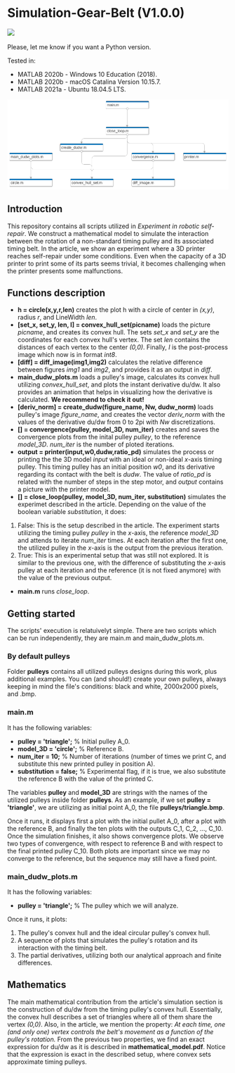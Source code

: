 # Simulation-Gear-Belt (V1.0.0)

![](./triangular_pulley.gif)

Please, let me know if you want a Python version.

Tested in:
* MATLAB 2020b - Windows 10 Education (2018).
* MATLAB 2020b - macOS Catalina Version 10.15.7.
* MATLAB 2021a - Ubuntu 18.04.5 LTS.

![](./project.png)

##  Introduction

This repository contains all scripts utilized in _Experiment in robotic self-repair_. We construct a mathematical model to simulate the interaction between the rotation of a non-standard timing pulley and its associated timing belt. In the article, we show an experiment where a 3D printer reaches self-repair under some conditions. Even when the capacity of a 3D printer to print some of its parts seems trivial, it becomes challenging when the printer presents some malfunctions.

## Functions description

* **h = circle(x,y,r,len)** creates the plot h with a circle of center in _(x,y)_, radius _r_, and LineWidth _len_.
* **[set_x, set_y, len, I] = convex_hull_set(picname)** loads the picture _picname_, and creates its convex hull. The sets _set_x_ and _set_y_ are the coordinates for each convex hull's vertex. The set _len_ contains the distances of each vertex to the center _(0,0)_. Finally, _I_ is the post-process image which now is in format _int8_.
* **[diff] = diff_image(img1,img2)** calculates the relative difference between figures _img1_ and _img2_, and provides it as an output in _diff_.
* **main_dudw_plots.m** loads a pulley's image, calculates its convex hull utilizing _convex_hull_set_, and plots the instant derivative du/dw. It also provides an animation that helps in visualizing how the derivative is calculated. **We recommend to check it out!**
* **[deriv_norm] = create_dudw(figure_name, Nw, dudw_norm)** loads pulley's image _figure_name_, and creates the vector _deriv_norm_ with the values of the derivative du/dw from 0 to 2pi with _Nw_ discretizations.
* **[] = convergence(pulley, model_3D, num_iter)** creates and saves the convergence plots from the inital pulley _pulley_, to the reference _model_3D_. _num_iter_ is the number of ploted iterations. 
* **output = printer(input,w0,dudw,ratio_pd)** simulates the process or printing the the 3D model _input_ with an ideal or non-ideal _x_-axis timing pulley. This timing pulley has an initial position _w0_, and its derivative regarding its contact with the belt is _dudw_. The value of _ratio_pd_ is related with the number of steps in the step motor, and _output_ contains a picture with the printer model.
* **[] = close_loop(pulley, model_3D, num_iter, substitution)** simulates the experimet described in the article. Depending on the value of the boolean variable _substitution_, it does:
1. False: This is the setup described in the article. The experiment starts utilizing the timing pulley _pulley_ in the _x_-axis, the reference _model_3D_ and attends to iterate _num_iter_ times. At each iteration after the first one, the utilized pulley in the _x_-axis is the output from the previous iteration.
2. True: This is an experimental setup that was still not explored. It is similar to the previous one, with the difference of substituting the _x_-axis pulley at each iteration and the reference (it is not fixed anymore) with the value of the previous output.
* **main.m** runs _close_loop_.

##  Getting started

The scripts' execution is relatuivelyt simple. There are two scripts which can be run independently, they are main.m and main_dudw_plots.m.

### By default pulleys

Folder **pulleys** contains all utilized pulleys designs during this work, plus additional examples. You can (and should!) create your own pulleys, always keeping in mind the file's conditions: black and white, 2000x2000 pixels, and .bmp.

### main.m

It has the following variables:
* **pulley = 'triangle';** % Initial pulley A_0.
* **model_3D = 'circle';** % Reference B.
* **num_iter = 10;** % Number of iterations (number of times we print C, and substitute this new printed pulley in position A).
* **substitution = false;** % Experimental flag, if it is true, we also substitute the reference B with the value of the printed C.

The variables **pulley** and **model_3D** are strings with the names of the utilized pulleys inside folder **pulleys**. As an example, if we set **pulley = 'triangle'**, we are utilizing as initial point A_0, the file **pulleys/triangle.bmp**.

Once it runs, it displays first a plot with the initial pullet A_0, after a plot with the reference B, and finally the ten plots with the outputs C_1, C_2, ..., C_10. Once the simulation finishes, it also shows convergence plots. We observe two types of convergence, with respect to reference B and with respect to the final printed pulley C_10.
Both plots are important since we may no converge to the reference, but the sequence may still have a fixed point.

### main_dudw_plots.m

It has the following variables:
* **pulley = 'triangle';** % The pulley which we will analyze.

Once it runs, it plots:
1) The pulley's convex hull and the ideal circular pulley's convex hull.
2) A sequence of plots that simulates the pulley's rotation and its interaction with the timing belt.
3) The partial derivatives, utilizing both our analytical approach and finite differences.

## Mathematics

The main mathematical contribution from the article's simulation section is the construction of du/dw from the timing pulley's convex hull. Essentially, the convex hull describes a set of triangles where all of them share the vertex _(0,0)_. Also, in the article, we mention the property: _At each time, one (and only one) vertex controls the belt's movement as a function of the pulley's rotation._ From the previous two properties, we find an exact expression for du/dw as it is described in **mathematical_model.pdf**.
Notice that the expression is exact in the described setup, where convex sets approximate timing pulleys.